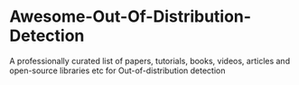 # Awesome-Out-Of-Distribution-Detection
A professionally curated list of papers, tutorials, books, videos, articles and open-source libraries etc for Out-of-distribution detection
